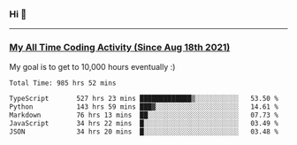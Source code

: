 ### Hi 🙂

---

### <a href="https://wakatime.com/@Eroxl">My All Time Coding Activity (Since Aug 18th 2021)</a>
My goal is to get to 10,000 hours eventually :)
<!--START_SECTION:waka-->

```txt
Total Time: 985 hrs 52 mins

TypeScript       527 hrs 23 mins █████████████▒░░░░░░░░░░░   53.50 %
Python           143 hrs 59 mins ███▓░░░░░░░░░░░░░░░░░░░░░   14.61 %
Markdown         76 hrs 13 mins  ██░░░░░░░░░░░░░░░░░░░░░░░   07.73 %
JavaScript       34 hrs 22 mins  █░░░░░░░░░░░░░░░░░░░░░░░░   03.49 %
JSON             34 hrs 20 mins  █░░░░░░░░░░░░░░░░░░░░░░░░   03.48 %
```

<!--END_SECTION:waka-->
